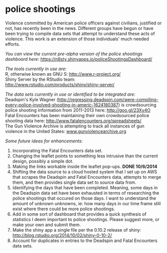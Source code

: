 police shootings
===============

Violence committed by American police officers against civilians, justified or not, has recently been in the news. Different groups have begun or have been trying to compile data sets that attempt to understand these acts of violence. This work is an extension of those individuals' much needed efforts.

*You can view the current pre-alpha version of the police shootings dashboard here:*   https://n8sty.shinyapps.io/policeShootingsDashboard/

*The tools currently in use are:*  
R, otherwise known as GNU S: http://www.r-project.org/  
Shiny Server by the RStudio team: http://www.rstudio.com/products/shiny/shiny-server/

*The data sets currently in use or identified to be integrated are:*  
Deadspin's Kyle Wagner (http://regressing.deadspin.com/were-compiling-every-police-involved-shooting-in-americ-1624180387) is crowdsourcing police shooting information from 2011-2013 here: http://goo.gl/23Xy4O  
Fatal Encounters has been maintaining their own crowdsourced police shooting data here: http://www.fatalencounters.org/spreadsheets/  
The Gun Violence Archive is attempting to track all instances of gun violence in the United States: www.gunviolencearchive.org  

*Some future ideas for enhancements:*  

1. Incorporating the Fatal Encounters data set.
2. Changing the leaflet points to something less intrusive than the current design, possibly a simple dot.
3. Making the links workable inside the leaflet pop-ups. **DONE 10/6/2014**
4. Shifting the data source to a cloud hosted system that I set up on AWS that scrapes the Deadspin and Fatal Encounters data, attempts to merge them, and then provides single data set to source data from.
5. Identifying the days that have been completed. Meaning, some days in the Deadspin data set have been exhausted in terms of researching the police shootings that occured on those days. I want to understand the amount of unknown unknowns, ie: how many days in our time frame still exist where there could be more police shootings.
6. Add in some sort of dashboard that provides a quick synthesis of statistics I deem important to police shootings.
Please suggest more, or make your own and submit them.
7. Make the shiny app a single file per the 0.10.2 release of shiny: http://blog.rstudio.org/2014/10/02/shiny-0-10-2/
8. Account for duplicates in entries to the Deadspin and Fatal Encounters data sets.
